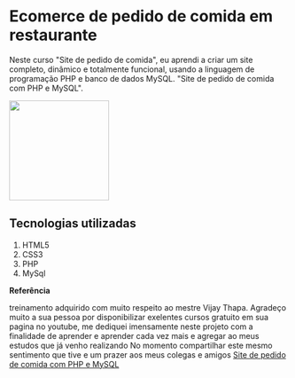 # Ecomerce de pedido de comida em restaurante
Neste curso "Site de pedido de comida", eu aprendi a criar um site completo, dinâmico e totalmente funcional, usando a linguagem de programação PHP e banco de dados MySQL. "Site de pedido de comida com PHP e MySQL".

<img height="180em" src="https://github-readme-stats.vercel.app/api?username=alfabar&show_icons=true&hide_border=true&&count_private=true&include_all_commits=true" />

## Tecnologias utilizadas
1. HTML5
2. CSS3
3. PHP
4. MySql

**Referência**

treinamento adquirido com muito respeito ao mestre Vijay Thapa. Agradeço muito a sua pessoa por disponibilizar exelentes cursos gratuito em sua pagina no youtube, me dediquei imensamente neste projeto com a finalidade de aprender e aprender cada vez mais e agregar ao meus estudos que já venho realizando No momento compartilhar este mesmo sentimento que tive e um prazer aos meus colegas e amigos 
[Site de pedido de comida com PHP e MySQL](https://youtu.be/ZBgTzx46B8s)
